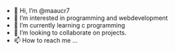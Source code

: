 - 👋 Hi, I’m @maaucr7
- 👀 I’m interested in programming and webdevelopment 
- 🌱 I’m currently learning c programming
- 💞️ I’m looking to collaborate on projects.
- 📫 How to reach me ...

<!---
maaucr7/maaucr7 is a ✨ special ✨ repository because its `README.md` (this file) appears on your GitHub profile.
You can click the Preview link to take a look at your changes.
--->
